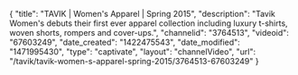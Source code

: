 {
    "title": "TAVIK | Women's Apparel | Spring 2015",
    "description": "Tavik Women's debuts their first ever apparel collection including luxury t-shirts, woven shorts, rompers and cover-ups.",
    "channelid": "3764513",
    "videoid": "67603249",
    "date_created": "1422475543",
    "date_modified": "1471995430",
    "type": "captivate",
    "layout": "channelVideo",
    "url": "\/tavik\/tavik-women-s-apparel-spring-2015\/3764513-67603249"
}